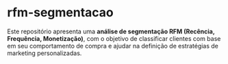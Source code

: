 # rfm-segmentacao
Este repositório apresenta uma **análise de segmentação RFM (Recência, Frequência, Monetização)**, com o objetivo de classificar clientes com base em seu comportamento de compra e ajudar na definição de estratégias de marketing personalizadas.
